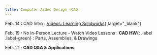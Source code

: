 ```yaml
---
title: Computer Aided Design (CAD)
---
```

Feb. 14
: CAD Intro 
  : [Videos: Learning Solidworks](https://greenlakelabs.thinkific.com/courses/LearningSolidworks){:target="_blank"}

Feb. 19
: No In-Person Lecture - Watch Video Lessons
: **CAD HW**{: .label .label-green} 
  : Parts, Assemblies, & Drawings

Feb. 21
: **CAD Q&A & Applications**

